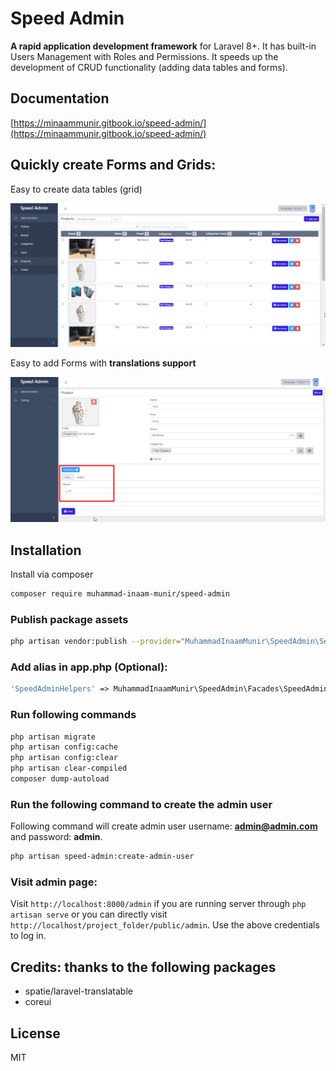 # Speed Admin

**A rapid application development framework** for Laravel 8+. It has built-in Users Management with Roles and Permissions. It speeds up the development of CRUD functionality \(adding data tables and forms\).

## Documentation

[https://minaammunir.gitbook.io/speed-admin/](https://minaammunir.gitbook.io/speed-admin/)

## Quickly create Forms and Grids:

Easy to create data tables \(grid\)

![Easy to create datatables \(grid\)](.gitbook/assets/grid_pic.png)

Easy to add Forms with **translations support**

![Easy to add Forms with translations support](.gitbook/assets/form_pic.png)

## Installation

Install via composer

```bash
composer require muhammad-inaam-munir/speed-admin
```

### Publish package assets

```bash
php artisan vendor:publish --provider="MuhammadInaamMunir\SpeedAdmin\ServiceProvider"
```

### Add alias in app.php \(Optional\):

```php
'SpeedAdminHelpers' => MuhammadInaamMunir\SpeedAdmin\Facades\SpeedAdminHelpersFacade::class,
```

### Run following commands

```bash
php artisan migrate
php artisan config:cache
php artisan config:clear
php artisan clear-compiled
composer dump-autoload
```

### Run the following command to create the admin user

Following command will create admin user username: **admin@admin.com** and password: **admin**.

```bash
php artisan speed-admin:create-admin-user
```

### Visit admin page:

Visit `http://localhost:8000/admin` if you are running server through `php artisan serve` or you can directly visit `http://localhost/project_folder/public/admin`. Use the above credentials to log in.

## Credits: thanks to the following packages

* spatie/laravel-translatable
* coreui

## License

MIT
